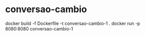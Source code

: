 # conversao-cambio

 docker build -f Dockerfile -t conversao-cambio-1 .
 docker run -p 8080:8080 conversao-cambio-1

